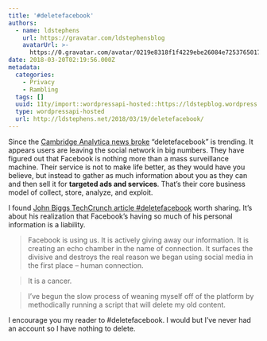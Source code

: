 ```yaml
---
title: '#deletefacebook'
authors:
  - name: ldstephens
    url: https://gravatar.com/ldstephensblog
    avatarUrl: >-
      https://0.gravatar.com/avatar/0219e8318f1f4229ebe26084e7253765017f43ca0c631be37dc6d0b8ad6e40a4?s=96&d=identicon&r=G
date: 2018-03-20T02:19:56.000Z
metadata:
  categories:
    - Privacy
    - Rambling
  tags: []
  uuid: 11ty/import::wordpressapi-hosted::https://ldstepblog.wordpress.com/?p=1404
  type: wordpressapi-hosted
  url: http://ldstephens.net/2018/03/19/deletefacebook/
---
```

Since the [Cambridge Analytica news broke](https://www.nytimes.com/2018/03/17/us/politics/cambridge-analytica-trump-campaign.html) “deletefacebook” is trending. It appears users are leaving the social network in big numbers. They have figured out that Facebook is nothing more than a mass surveillance machine. Their service is not to make life better, as they would have you believe, but instead to gather as much information about you as they can and then sell it for **targeted ads and services**. That’s their core business model of collect, store, analyze, and exploit.

I found [John Biggs TechCrunch article #deletefacebook](https://techcrunch.com/2018/03/19/deletefacebook/) worth sharing. It’s about his realization that Facebook’s having so much of his personal information is a liability.

> Facebook is using us. It is actively giving away our information. It is creating an echo chamber in the name of connection. It surfaces the divisive and destroys the real reason we began using social media in the first place – human connection.

> It is a cancer.

> I’ve begun the slow process of weaning myself off of the platform by methodically running a script that will delete my old content.

I encourage you my reader to #deletefacebook. I would but I’ve never had an account so I have nothing to delete.